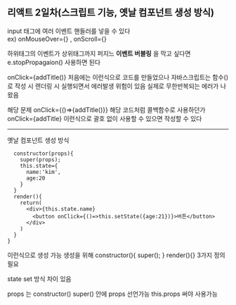 ## 리액트 2일차(스크립트 기능, 옛날 컴포넌트 생성 방식)

input 태그에 여러 이벤트 핸들러를 넣을 수 있다  
ex) onMouseOver={} , onScroll={}  

하위태그의 이벤트가 상위태그까지 퍼지느 **이벤트 버블링** 을 막고 싶다면 e.stopPropagaion() 사용하면 된다  

onClick={addTitle()} 처음에는 이런식으로 코드를 만들었으나 자바스크립트는 함수() 로 작성 시 렌더링 시 실행되면서 에러발생 위험이 있음
실제로 무한반복되는 에러가 나왔음  

해당 문제 onClick={()=>{addTitle()}} 해당 코드처럼 콜백함수로 사용하던가 onClick={addTitle} 이런식으로 괄호 없이 사용할 수 있으면 작성할 수 있다
***  
옛날 컴포넌트 생성 방식  
```class Modal2 extends React.Component{
  constructor(props){
    super(props);
    this.state={
      name:'kim',
      age:20
    }
  }
  render(){
    return(
      <div>{this.state.name}
        <button onClick={()=>this.setState({age:21})}>버튼</button>
      </div>
    )
  }
}
```
이런식으로 생성 가능 생성을 위해 constructor(){ super(); } render(){} 3가지 정의 필요  

state set 방식 차이 있음  

props 는 constructor() super() 안에 props 선언가능 this.props 써야 사용가능

